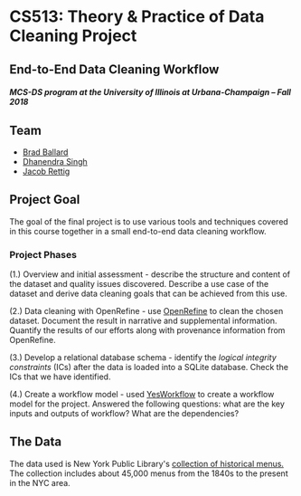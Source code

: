 # CS513: Theory & Practice of Data Cleaning Project
## End-to-End Data Cleaning Workflow



##### MCS-DS program at the University of Illinois at Urbana-Champaign – Fall 2018

## Team


- [Brad Ballard](mailto:bjb3@illinois.edu?Subject=CS513Project)
- [Dhanendra Singh](mailto:disingh2@illinois.edu?Subject=CS513Project)
- [Jacob Rettig](mailto:jrettig2@illinois.edu?Subject=CS513Project)


## Project Goal

The goal of the final project is to use various tools and techniques covered in this course together in a small end-to-end data cleaning workflow.

### Project Phases

(1.) Overview and initial assessment - describe the structure and content of the dataset and quality issues discovered. Describe a use case of the dataset and derive data cleaning goals that can be achieved from this use. 

(2.) Data cleaning with OpenRefine - use [OpenRefine](openrefine.org) to clean the chosen dataset. Document the result in narrative and supplemental information. Quantify the results of our efforts along with provenance information from OpenRefine.

(3.) Develop a relational database schema - identify the *logical integrity constraints* (ICs) after the data is loaded into a SQLite database. Check the ICs that we have identified.

(4.) Create a workflow model - used [YesWorkflow](https://github.com/yesworkflow-org) to create a workflow model for the project. Answered the following questions: what are the key inputs and outputs of workflow? What are the dependencies?

## The Data

The data used is New York Public Library's [collection of historical menus.](http://menus.nypl.org/) The collection includes about 45,000 menus from the 1840s to the present in the NYC area.
